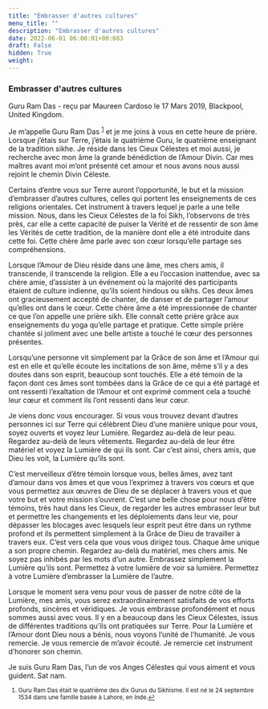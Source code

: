 ```yaml
---
title: "Embrasser d'autres cultures"
menu_title: ""
description: "Embrasser d'autres cultures"
date: 2022-06-01 06:00:01+00:683
draft: False
hidden: True
weight:
---
```

### Embrasser d'autres cultures

Guru Ram Das - reçu par Maureen Cardoso le 17 Mars 2019, Blackpool, United Kingdom.

Je m’appelle Guru Ram Das <sup id=”a1”>[1](#f1)</sup> et je me joins à vous en cette heure de prière. Lorsque j’étais sur Terre, j’étais le quatrième Guru, le quatrième enseignant de la tradition sikhe. Je réside dans les Cieux Célestes et moi aussi, je recherche avec mon âme la grande bénédiction de l’Amour Divin. Car mes maîtres avant moi m’ont présenté cet amour et nous avons nous aussi rejoint le chemin Divin Céleste.

Certains d’entre vous sur Terre auront l’opportunité, le but et la mission d’embrasser d’autres cultures, celles qui portent les enseignements de ces religions orientales. Cet instrument à travers lequel je parle a une telle mission. Nous, dans les Cieux Célestes de la foi Sikh, l’observons de très près, car elle a cette capacité de puiser la Vérité et de ressentir de son âme les Vérités de cette tradition, de la manière dont elle a été introduite dans cette foi. Cette chère âme parle avec son cœur lorsqu’elle partage ses compréhensions.

Lorsque l’Amour de Dieu réside dans une âme, mes chers amis, il transcende, il transcende la religion. Elle a eu l’occasion inattendue, avec sa chère amie, d’assister à un événement où la majorité des participants étaient de culture indienne, qu’ils soient hindous ou sikhs. Ces deux âmes ont gracieusement accepté de chanter, de danser et de partager l’amour qu’elles ont dans le cœur. Cette chère âme a été impressionnée de chanter ce que l’on appelle une prière sikh. Elle connaît cette prière grâce aux enseignements du yoga qu’elle partage et pratique. Cette simple prière chantée si joliment avec une belle artiste a touché le cœur des personnes présentes.

Lorsqu’une personne vit simplement par la Grâce de son âme et l’Amour qui est en elle et qu’elle écoute les incitations de son âme, même s’il y a des doutes dans son esprit, beaucoup sont touchés. Elle a été témoin de la façon dont ces âmes sont tombées dans la Grâce de ce qui a été partagé et ont ressenti l’exaltation de l’Amour et ont exprimé comment cela a touché leur cœur et comment ils l’ont ressenti dans leur cœur.

Je viens donc vous encourager. Si vous vous trouvez devant d’autres personnes ici sur Terre qui célèbrent Dieu d’une manière unique pour vous, soyez ouverts et voyez leur Lumière. Regardez au-delà de leur peau. Regardez au-delà de leurs vêtements. Regardez au-delà de leur être matériel et voyez la Lumière de qui ils sont. Car c’est ainsi, chers amis, que Dieu les voit, la Lumière qu’ils sont.

C’est merveilleux d’être témoin lorsque vous, belles âmes, avez tant d’amour dans vos âmes et que vous l’exprimez à travers vos cœurs et que vous permettez aux œuvres de Dieu de se déplacer à travers vous et que votre but et votre mission s’ouvrent. C’est une belle chose pour nous d’être témoins, très haut dans les Cieux, de regarder les autres embrasser leur but et permettre les changements et les déploiements dans leur vie, pour dépasser les blocages avec lesquels leur esprit peut être dans un rythme profond et ils permettent simplement à la Grâce de Dieu de travailler à travers eux. C’est vers cela que vous vous dirigez tous. Chaque âme unique a son propre chemin. Regardez au-delà du matériel, mes chers amis. Ne soyez pas inhibés par les mots d’un autre. Embrassez simplement la Lumière qu’ils sont. Permettez à votre lumière de voir sa lumière. Permettez à votre Lumière d’embrasser la Lumière de l’autre.

Lorsque le moment sera venu pour vous de passer de notre côté de la Lumière, mes amis, vous serez extraordinairement satisfaits de vos efforts profonds, sincères et véridiques. Je vous embrasse profondément et nous sommes aussi avec vous. Il y en a beaucoup dans les Cieux Célestes, issus de différentes traditions qu’ils ont pratiquées sur Terre. Pour la Lumière et l’Amour dont Dieu nous a bénis, nous voyons l’unité de l’humanité. Je vous remercie. Je vous remercie de m’avoir écouté. Je remercie cet instrument d’honorer son chemin.

Je suis Guru Ram Das, l’un de vos Anges Célestes qui vous aiment et vous guident. Sat nam.
<small>

1. <large id=”f1”> Guru Ram Das était le quatrième des dix Gurus du Sikhisme. Il est né le 24 septembre 1534 dans une famille basée à Lahore, en Inde.[↩](#a1)
